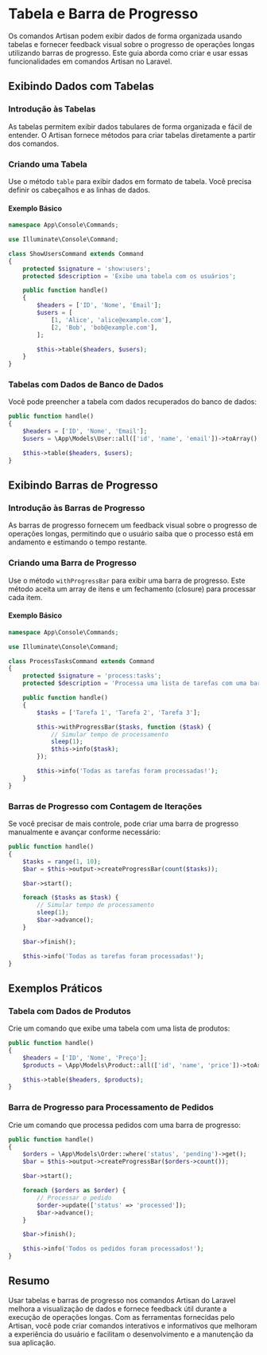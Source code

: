 # Tabela e Barra de Progresso

Os comandos Artisan podem exibir dados de forma organizada usando tabelas e fornecer feedback visual sobre o progresso de operações longas utilizando barras de progresso. Este guia aborda como criar e usar essas funcionalidades em comandos Artisan no Laravel.

## Exibindo Dados com Tabelas

### Introdução às Tabelas

As tabelas permitem exibir dados tabulares de forma organizada e fácil de entender. O Artisan fornece métodos para criar tabelas diretamente a partir dos comandos.

### Criando uma Tabela

Use o método `table` para exibir dados em formato de tabela. Você precisa definir os cabeçalhos e as linhas de dados.

#### Exemplo Básico

```php
namespace App\Console\Commands;

use Illuminate\Console\Command;

class ShowUsersCommand extends Command
{
    protected $signature = 'show:users';
    protected $description = 'Exibe uma tabela com os usuários';

    public function handle()
    {
        $headers = ['ID', 'Nome', 'Email'];
        $users = [
            [1, 'Alice', 'alice@example.com'],
            [2, 'Bob', 'bob@example.com'],
        ];

        $this->table($headers, $users);
    }
}
```

### Tabelas com Dados de Banco de Dados

Você pode preencher a tabela com dados recuperados do banco de dados:

```php
public function handle()
{
    $headers = ['ID', 'Nome', 'Email'];
    $users = \App\Models\User::all(['id', 'name', 'email'])->toArray();

    $this->table($headers, $users);
}
```

## Exibindo Barras de Progresso

### Introdução às Barras de Progresso

As barras de progresso fornecem um feedback visual sobre o progresso de operações longas, permitindo que o usuário saiba que o processo está em andamento e estimando o tempo restante.

### Criando uma Barra de Progresso

Use o método `withProgressBar` para exibir uma barra de progresso. Este método aceita um array de itens e um fechamento (closure) para processar cada item.

#### Exemplo Básico

```php
namespace App\Console\Commands;

use Illuminate\Console\Command;

class ProcessTasksCommand extends Command
{
    protected $signature = 'process:tasks';
    protected $description = 'Processa uma lista de tarefas com uma barra de progresso';

    public function handle()
    {
        $tasks = ['Tarefa 1', 'Tarefa 2', 'Tarefa 3'];

        $this->withProgressBar($tasks, function ($task) {
            // Simular tempo de processamento
            sleep(1);
            $this->info($task);
        });

        $this->info('Todas as tarefas foram processadas!');
    }
}
```

### Barras de Progresso com Contagem de Iterações

Se você precisar de mais controle, pode criar uma barra de progresso manualmente e avançar conforme necessário:

```php
public function handle()
{
    $tasks = range(1, 10);
    $bar = $this->output->createProgressBar(count($tasks));

    $bar->start();

    foreach ($tasks as $task) {
        // Simular tempo de processamento
        sleep(1);
        $bar->advance();
    }

    $bar->finish();

    $this->info('Todas as tarefas foram processadas!');
}
```

## Exemplos Práticos

### Tabela com Dados de Produtos

Crie um comando que exibe uma tabela com uma lista de produtos:

```php
public function handle()
{
    $headers = ['ID', 'Nome', 'Preço'];
    $products = \App\Models\Product::all(['id', 'name', 'price'])->toArray();

    $this->table($headers, $products);
}
```

### Barra de Progresso para Processamento de Pedidos

Crie um comando que processa pedidos com uma barra de progresso:

```php
public function handle()
{
    $orders = \App\Models\Order::where('status', 'pending')->get();
    $bar = $this->output->createProgressBar($orders->count());

    $bar->start();

    foreach ($orders as $order) {
        // Processar o pedido
        $order->update(['status' => 'processed']);
        $bar->advance();
    }

    $bar->finish();

    $this->info('Todos os pedidos foram processados!');
}
```

## Resumo

Usar tabelas e barras de progresso nos comandos Artisan do Laravel melhora a visualização de dados e fornece feedback útil durante a execução de operações longas. Com as ferramentas fornecidas pelo Artisan, você pode criar comandos interativos e informativos que melhoram a experiência do usuário e facilitam o desenvolvimento e a manutenção da sua aplicação.
